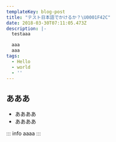```yaml
---
templateKey: blog-post
title: "テスト日本語でかけるか？\U0001F42C"
date: 2018-03-30T07:11:05.473Z
description: |-
  testaaa

  aaa
  aaa
tags:
  - Hello
  - world
  - ''
---
```

## あああ

* ああああ
* ああああ

::: info
aaaa
:::
